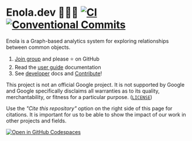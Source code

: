 <!--
    SPDX-License-Identifier: Apache-2.0

    Copyright 2023-2024 The Enola <https://enola.dev> Authors

    Licensed under the Apache License, Version 2.0 (the "License");
    you may not use this file except in compliance with the License.
    You may obtain a copy of the License at

        https://www.apache.org/licenses/LICENSE-2.0

    Unless required by applicable law or agreed to in writing, software
    distributed under the License is distributed on an "AS IS" BASIS,
    WITHOUT WARRANTIES OR CONDITIONS OF ANY KIND, either express or implied.
    See the License for the specific language governing permissions and
    limitations under the License.
-->

# Enola.dev 🕵🏾‍♀️ [![CI](https://github.com/enola-dev/enola/actions/workflows/ci.yaml/badge.svg)](https://github.com/enola-dev/enola/actions/workflows/ci.yaml) [![Conventional Commits](https://img.shields.io/badge/Conventional%20Commits-%E2%9C%85-grey)](https://conventionalcommits.org)

Enola is a Graph-based analytics system for exploring relationships between common objects.

1. [Join group](https://groups.google.com/g/enoladev-announcements) <!-- TODO Later also create enola.dev-discuss@ --> and please ⭐ on GitHub
1. Read the [user guide](https://docs.enola.dev/use/) documentation
1. See [developer](https://docs.enola.dev/dev/setup/) docs and [Contribute](https://docs.enola.dev/contributing/)!

This project is not an official Google project. It is not supported by
Google and Google specifically disclaims all warranties as to its quality,
merchantability, or fitness for a particular purpose. ([`LICENSE`](LICENSE))

Use the _"Cite this repository"_ option on the right side of this page for citations.
It is important for us to be able to show the impact of our work in other projects and fields.

[![Open in GitHub Codespaces](https://github.com/codespaces/badge.svg)](https://codespaces.new/enola-dev/enola?quickstart=1)
